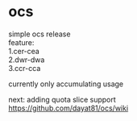# ocs
simple ocs release<br>
feature:<br>
1.cer-cea<br>
2.dwr-dwa<br>
3.ccr-cca<br>

currently only accumulating usage <br>

next: adding quota slice support<br>
https://github.com/dayat81/ocs/wiki
